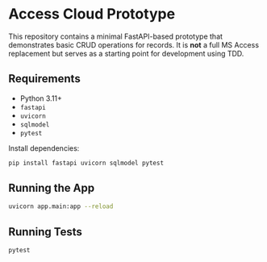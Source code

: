 # Access Cloud Prototype

This repository contains a minimal FastAPI-based prototype that demonstrates
basic CRUD operations for records. It is **not** a full MS Access replacement
but serves as a starting point for development using TDD.

## Requirements

- Python 3.11+
- `fastapi`
- `uvicorn`
- `sqlmodel`
- `pytest`

Install dependencies:

```bash
pip install fastapi uvicorn sqlmodel pytest
```

## Running the App

```bash
uvicorn app.main:app --reload
```

## Running Tests

```bash
pytest
```
